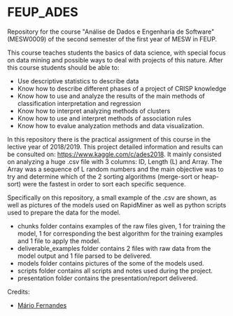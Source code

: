 # FEUP_ADES
Repository for the course "Análise de Dados e Engenharia de Software" (MESW0009) of the second semester of the first year of MESW in FEUP.

This course teaches students the basics of data science, with special focus on data mining and possible ways to deal with projects of this nature. After this course students should be able to:
  *  Use descriptive statistics to describe data
  *  Know how to describe different phases of a project of CRISP knowledge
  *  Know how to use and analyze the results of the main methods of classification interpretation and regression 
  *  Know how to interpret analyzing methods of clusters
  *  Know how to use and interpret methods of association rules
  *  Know how to evalue analyzation methods and data visualization. 
  
In this repository there is the practical assignment of this course in the lective year of 2018/2019. This project detailed information and results can be consulted on: https://www.kaggle.com/c/ades2018. It mainly consisted on analyzing a huge .csv file with 3 columns: ID, Length (L) and Array. The Array was a sequence of L random numbers and the main objective was to try and determine which of the 2 sorting algorithms (merge-sort or heap-sort) were the fastest in order to sort each specific sequence.

Specifically on this repository, a small example of the .csv are shown, as well as pictures of the models used on RapidMiner as well as python scripts used to prepare the data for the model.

  *  chunks folder contains examples of the raw files given, 1 for training the model, 1 for corresponding the best algorithm for the training examples and 1 file to apply the model.
  *  deliverable_examples folder contains 2 files with raw data from the model output and 1 file parsed to be delivered.
  *  models folder contains pictures of the some of the models used.
  *  scripts folder contains all scripts and notes used during the project.
  *  presentation folder contains the presentation/report delivered.

Credits:
* [Mário Fernandes](https://github.com/MarioFernandes73)
